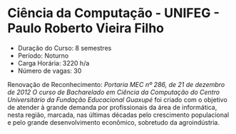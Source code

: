 # Ciência da Computação - UNIFEG - Paulo Roberto Vieira Filho

- Duração do Curso: 8 semestres
- Período: Noturno
- Carga Horária: 3220 h/a
- Número de vagas: 30

Renovação de Reconhecimento: *Portaria MEC nº 286, de 21 de dezembro de 2012 O curso de Bacharelado em Ciência da Computação do Centro Universitário da Fundação Educacional Guaxupé* foi criado com o objetivo de atender à grande demanda por profissionais da área de informática, nesta região, marcada, nas últimas décadas pelo crescimento populacional e pelo grande desenvolvimento econômico, sobretudo da agroindústria.
